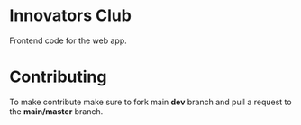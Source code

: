 # Innovators Club

Frontend code for the web app.

# Contributing

To make contribute make sure to fork main **dev** branch and pull a request to the **main/master** branch.
